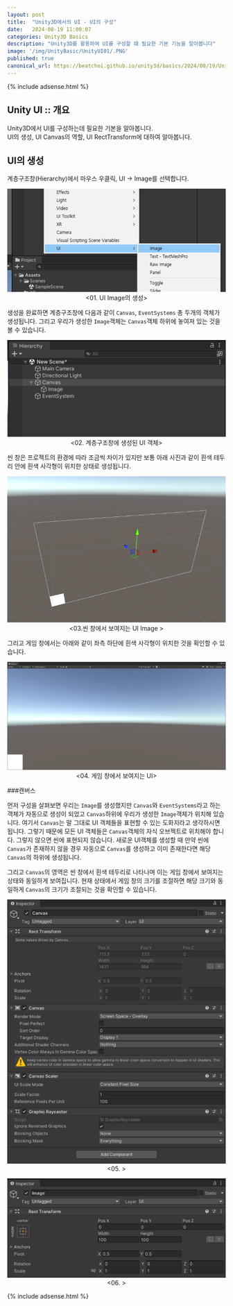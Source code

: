 ```yaml
---
layout: post
title:  "Unity3D에서의 UI - UI의 구성"
date:   2024-08-19 11:00:07
categories: Unity3D Basics
description: "Unity3D를 활용하여 UI를 구성할 떄 필요한 기본 기능을 알아봅니다"
image: '/img/UnityBasic/UnityUI01/.PNG'
published: true
canonical_url: https://beatchoi.github.io/unity3d/basics/2024/08/19/UnityUI01/
---
```

  
  
  {% include adsense.html %}
  
  
## Unity UI :: 개요  
Unity3D에서 UI를 구성하는데 필요한 기본을 알아봅니다.  
UI의 생성, UI Canvas의 역할, UI RectTransform에 대하여 알아봅니다.  


## UI의 생성  
계층구조창(Hierarchy)에서 마우스 우클릭, UI -> Image를 선택합니다.  
<p align="center"><img src="/img/UnityBasic/UnityUI01/01.PNG"><br/>
<01. UI Image의 생성></p>  

생성을 완료하면 계층구조창에 다음과 같이 `Canvas`, `EventSystems` 총 두개의 객체가 생성됩니다. 그리고 우리가 생성한 `Image`객체는 `Canvas`객체 하위에 놓여져 있는 것을 볼 수 있습니다.  
  
<p align="center"><img src="/img/UnityBasic/UnityUI01/02.PNG"><br/>
<02. 계층구조창에 생성된 UI 객체></p> 
  
씬 창은 프로젝트의 환경에 따라 조금씩 차이가 있지만 보통 아래 사진과 같이 흰색 테두리 안에 흰색 사각형이 위치한 상태로 생성됩니다.  
  
<p align="center"><img src="/img/UnityBasic/UnityUI01/03.PNG"><br/>
<03.씬 창에서 보여지는 UI Image ></p>  

그리고 게임 창에서는 아래와 같이 좌측 하단에 흰색 사각형이 위치한 것을 확인할 수 있습니다.  
 
<p align="center"><img src="/img/UnityBasic/UnityUI01/04.PNG"><br/>
<04. 게임 창에서 보여지는 UI></p> 

###캔버스  

먼저 구성을 살펴보면 우리는 `Image`를 생성했지만 `Canvas`와 `EventSystems`라고 하는 객체가 자동으로 생성이 되었고 `Canvas`하위에 우리가 생성한 `Image`객체가 위치해 있습니다. 여기서 `Canvas`는 말 그대로 UI 객체들을 표현할 수 있는 도화지라고 생각하시면 됩니다. 그렇기 때문에 모든 UI 객체들은 `Canvas`객체의 자식 오브젝트로 위치해야 합니다. 그렇지 않으면 씬에 표현되지 않습니다. 새로운 UI객체를 생성할 때 만약 씬에 `Canvas`가 존재하지 않을 경우 자동으로 `Canvas`를 생성하고 이미 존재한다면 해당 `Canvas`의 하위에 생성됩니다.  

그리고 `Canvas`의 영역은 씬 창에서 흰색 테두리로 나타나며 이는 게임 창에서 보여지는 상태와 동일하게 보여집니다. 현재 상태에서 게임 창의 크기를 조절하면 해당 크기와 동일하게 `Canvas`의 크기가 조절되는 것을 확인할 수 있습니다.  

<p align="center"><img src="/img/UnityBasic/UnityUI01/05.PNG"><br/>
<05. ></p>  
 
<p align="center"><img src="/img/UnityBasic/UnityUI01/06.PNG"><br/>
<06. ></p> 




  
  {% include adsense.html %}



  
  
